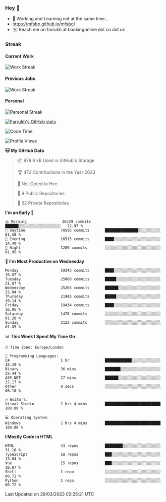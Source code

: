 ### Hey 👋

- 🏃 Working and Learning not at the same time...
- https://mfsbo.github.io/mfsbo/
- ✉️ Reach me on farrukh at bookingonline dot co dot uk

### Streak
#### Current Work
![Work Streak](https://streak-stats.demolab.com/?user=mfsbo)
#### Previous Jobs
![Work Streak](https://streak-stats.demolab.com/?user=farrukhcw)
#### Personal
![Personal Streak](https://streak-stats.demolab.com/?user=farrukhsubhani)

[![Farrukh's GitHub stats](https://github-readme-stats.vercel.app/api?username=mfsbo&hide=stars&count_private=true)](https://github.com/mfsbo/)

<!--START_SECTION:waka-->
![Code Time](http://img.shields.io/badge/Code%20Time-247%20hrs%2026%20mins-blue)

![Profile Views](http://img.shields.io/badge/Profile%20Views-27-blue)

**🐱 My GitHub Data** 

> 📦 878.9 kB Used in GitHub's Storage 
 > 
> 🏆 472 Contributions in the Year 2023
 > 
> 🚫 Not Opted to Hire
 > 
> 📜 9 Public Repositories 
 > 
> 🔑 62 Private Repositories 
 > 
**I'm an Early 🐤** 

```text
🌞 Morning                26329 commits       ██████░░░░░░░░░░░░░░░░░░░   22.97 % 
🌆 Daytime                70595 commits       ███████████████░░░░░░░░░░   61.58 % 
🌃 Evening                16515 commits       ████░░░░░░░░░░░░░░░░░░░░░   14.40 % 
🌙 Night                  1209 commits        ░░░░░░░░░░░░░░░░░░░░░░░░░   01.05 % 
```
📅 **I'm Most Productive on Wednesday** 

```text
Monday                   19345 commits       ████░░░░░░░░░░░░░░░░░░░░░   16.87 % 
Tuesday                  25068 commits       █████░░░░░░░░░░░░░░░░░░░░   21.87 % 
Wednesday                25263 commits       ██████░░░░░░░░░░░░░░░░░░░   22.04 % 
Thursday                 21945 commits       █████░░░░░░░░░░░░░░░░░░░░   19.14 % 
Friday                   19434 commits       ████░░░░░░░░░░░░░░░░░░░░░   16.95 % 
Saturday                 1470 commits        ░░░░░░░░░░░░░░░░░░░░░░░░░   01.28 % 
Sunday                   2123 commits        ░░░░░░░░░░░░░░░░░░░░░░░░░   01.85 % 
```


📊 **This Week I Spent My Time On** 

```text
🕑︎ Time Zone: Europe/London

💬 Programming Languages: 
C#                       1 hr                ████████████░░░░░░░░░░░░░   48.29 % 
Binary                   36 mins             ███████░░░░░░░░░░░░░░░░░░   29.44 % 
ASP.NET                  27 mins             ██████░░░░░░░░░░░░░░░░░░░   22.17 % 
Other                    0 secs              ░░░░░░░░░░░░░░░░░░░░░░░░░   00.10 % 

🔥 Editors: 
Visual Studio            2 hrs 4 mins        █████████████████████████   100.00 % 

💻 Operating System: 
Windows                  2 hrs 4 mins        █████████████████████████   100.00 % 
```

**I Mostly Code in HTML** 

```text
HTML                     43 repos            ████████░░░░░░░░░░░░░░░░░   31.16 % 
TypeScript               18 repos            ███░░░░░░░░░░░░░░░░░░░░░░   13.04 % 
Vue                      15 repos            ███░░░░░░░░░░░░░░░░░░░░░░   10.87 % 
Shell                    1 repo              ░░░░░░░░░░░░░░░░░░░░░░░░░   00.72 % 
Python                   1 repo              ░░░░░░░░░░░░░░░░░░░░░░░░░   00.72 % 
```




 Last Updated on 29/03/2023 00:25:21 UTC
<!--END_SECTION:waka-->
<!--
**mfsbo/mfsbo** is a ✨ _special_ ✨ repository because its `README.md` (this file) appears on your GitHub profile.

Here are some ideas to get you started:

- 🔭 I’m currently working on ...
- 🌱 I’m currently learning ...
- 👯 I’m looking to collaborate on ...
- 🤔 I’m looking for help with ...
- 💬 Ask me about ...
- 📫 How to reach me: ...
- 😄 Pronouns: ...
- ⚡ Fun fact: ...
-->
